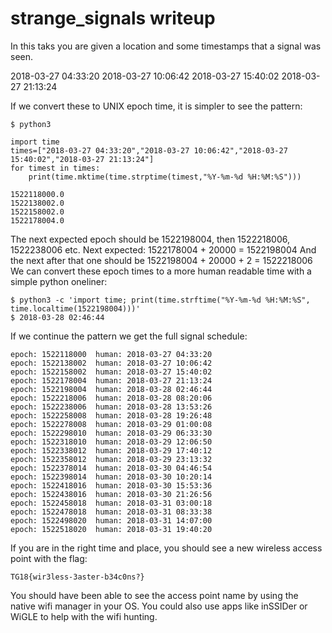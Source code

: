 # strange_signals writeup

In this taks you are given a location and some timestamps that a signal was seen.

2018-03-27 04:33:20
2018-03-27 10:06:42
2018-03-27 15:40:02
2018-03-27 21:13:24

If we convert these to UNIX epoch time, it is simpler to see the pattern:

```
$ python3

import time
times=["2018-03-27 04:33:20","2018-03-27 10:06:42","2018-03-27 15:40:02","2018-03-27 21:13:24"] 
for timest in times:
    print(time.mktime(time.strptime(timest,"%Y-%m-%d %H:%M:%S")))

1522118000.0
1522138002.0
1522158002.0
1522178004.0
```


The next expected epoch should be 1522198004, then 1522218006, 1522238006 etc.
Next expected: 1522178004 + 20000 = 1522198004
And the next after that one should be 1522198004 + 20000 + 2 = 1522218006
We can convert these epoch times to a more human readable time with a simple python oneliner:

```
$ python3 -c 'import time; print(time.strftime("%Y-%m-%d %H:%M:%S", time.localtime(1522198004)))'
$ 2018-03-28 02:46:44
```

If we continue the pattern we get the full signal schedule:

```
epoch: 1522118000  human: 2018-03-27 04:33:20
epoch: 1522138002  human: 2018-03-27 10:06:42
epoch: 1522158002  human: 2018-03-27 15:40:02
epoch: 1522178004  human: 2018-03-27 21:13:24
epoch: 1522198004  human: 2018-03-28 02:46:44
epoch: 1522218006  human: 2018-03-28 08:20:06
epoch: 1522238006  human: 2018-03-28 13:53:26
epoch: 1522258008  human: 2018-03-28 19:26:48
epoch: 1522278008  human: 2018-03-29 01:00:08
epoch: 1522298010  human: 2018-03-29 06:33:30
epoch: 1522318010  human: 2018-03-29 12:06:50
epoch: 1522338012  human: 2018-03-29 17:40:12
epoch: 1522358012  human: 2018-03-29 23:13:32
epoch: 1522378014  human: 2018-03-30 04:46:54
epoch: 1522398014  human: 2018-03-30 10:20:14
epoch: 1522418016  human: 2018-03-30 15:53:36
epoch: 1522438016  human: 2018-03-30 21:26:56
epoch: 1522458018  human: 2018-03-31 03:00:18
epoch: 1522478018  human: 2018-03-31 08:33:38
epoch: 1522498020  human: 2018-03-31 14:07:00
epoch: 1522518020  human: 2018-03-31 19:40:20
```

If you are in the right time and place, you should see a new wireless access point with the flag:

```
TG18{wir3less-3aster-b34c0ns?}
```

You should have been able to see the access point name by using the native wifi manager in your OS. You could also use apps like inSSIDer or WiGLE to help with the wifi hunting.

